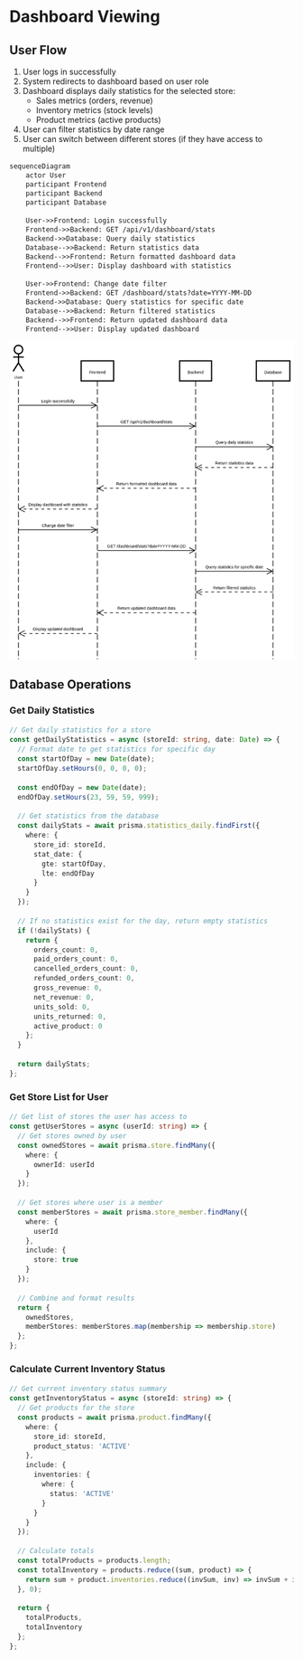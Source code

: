 # Dashboard Viewing

## User Flow

1. User logs in successfully
2. System redirects to dashboard based on user role
3. Dashboard displays daily statistics for the selected store:
   - Sales metrics (orders, revenue)
   - Inventory metrics (stock levels)
   - Product metrics (active products)
4. User can filter statistics by date range
5. User can switch between different stores (if they have access to multiple)

```mermaid
sequenceDiagram
    actor User
    participant Frontend
    participant Backend
    participant Database

    User->>Frontend: Login successfully
    Frontend->>Backend: GET /api/v1/dashboard/stats
    Backend->>Database: Query daily statistics
    Database-->>Backend: Return statistics data
    Backend-->>Frontend: Return formatted dashboard data
    Frontend-->>User: Display dashboard with statistics
    
    User->>Frontend: Change date filter
    Frontend->>Backend: GET /dashboard/stats?date=YYYY-MM-DD
    Backend->>Database: Query statistics for specific date
    Database-->>Backend: Return filtered statistics
    Backend-->>Frontend: Return updated dashboard data
    Frontend-->>User: Display updated dashboard
```
![dashboard](./dashboard.png)

## Database Operations

### Get Daily Statistics

```typescript
// Get daily statistics for a store
const getDailyStatistics = async (storeId: string, date: Date) => {
  // Format date to get statistics for specific day
  const startOfDay = new Date(date);
  startOfDay.setHours(0, 0, 0, 0);
  
  const endOfDay = new Date(date);
  endOfDay.setHours(23, 59, 59, 999);
  
  // Get statistics from the database
  const dailyStats = await prisma.statistics_daily.findFirst({
    where: {
      store_id: storeId,
      stat_date: {
        gte: startOfDay,
        lte: endOfDay
      }
    }
  });
  
  // If no statistics exist for the day, return empty statistics
  if (!dailyStats) {
    return {
      orders_count: 0,
      paid_orders_count: 0,
      cancelled_orders_count: 0,
      refunded_orders_count: 0,
      gross_revenue: 0,
      net_revenue: 0,
      units_sold: 0,
      units_returned: 0,
      active_product: 0
    };
  }
  
  return dailyStats;
};
```

### Get Store List for User

```typescript
// Get list of stores the user has access to
const getUserStores = async (userId: string) => {
  // Get stores owned by user
  const ownedStores = await prisma.store.findMany({
    where: {
      ownerId: userId
    }
  });
  
  // Get stores where user is a member
  const memberStores = await prisma.store_member.findMany({
    where: {
      userId
    },
    include: {
      store: true
    }
  });
  
  // Combine and format results
  return {
    ownedStores,
    memberStores: memberStores.map(membership => membership.store)
  };
};
```

### Calculate Current Inventory Status

```typescript
// Get current inventory status summary
const getInventoryStatus = async (storeId: string) => {
  // Get products for the store
  const products = await prisma.product.findMany({
    where: {
      store_id: storeId,
      product_status: 'ACTIVE'
    },
    include: {
      inventories: {
        where: {
          status: 'ACTIVE'
        }
      }
    }
  });
  
  // Calculate totals
  const totalProducts = products.length;
  const totalInventory = products.reduce((sum, product) => {
    return sum + product.inventories.reduce((invSum, inv) => invSum + inv.quantity, 0);
  }, 0);
  
  return {
    totalProducts,
    totalInventory
  };
};
```
